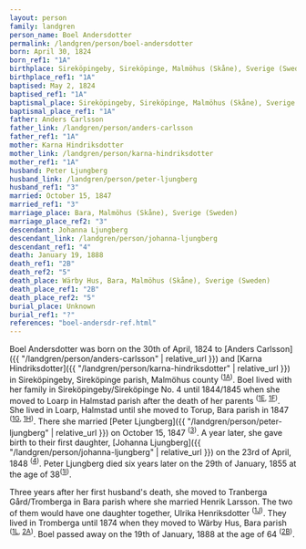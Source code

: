 ```yaml
---
layout: person
family: landgren
person_name: Boel Andersdotter
permalink: /landgren/person/boel-andersdotter
born: April 30, 1824
born_ref1: "1A"
birthplace: Sireköpingeby, Sireköpinge, Malmöhus (Skåne), Sverige (Sweden)
birthplace_ref1: "1A"
baptised: May 2, 1824
baptised_ref1: "1A"
baptismal_place: Sireköpingeby, Sireköpinge, Malmöhus (Skåne), Sverige (Sweden)
baptismal_place_ref1: "1A"
father: Anders Carlsson
father_link: /landgren/person/anders-carlsson
father_ref1: "1A"
mother: Karna Hindriksdotter
mother_link: /landgren/person/karna-hindriksdotter
mother_ref1: "1A"
husband: Peter Ljungberg
husband_link: /landgren/person/peter-ljungberg
husband_ref1: "3"
married: October 15, 1847
married_ref1: "3"
marriage_place: Bara, Malmöhus (Skåne), Sverige (Sweden)
marriage_place_ref2: "3"
descendant: Johanna Ljungberg
descendant_link: /landgren/person/johanna-ljungberg
descendant_ref1: "4"
death: January 19, 1888
death_ref1: "2B"
death_ref2: "5"
death_place: Wärby Hus, Bara, Malmöhus (Skåne), Sverige (Sweden)
death_place_ref1: "2B"
death_place_ref2: "5"
burial_place: Unknown
burial_ref1: "?"
references: "boel-andersdr-ref.html"
---
```

Boel Andersdotter was born on the 30th of April, 1824 to [Anders Carlsson]({{ "/landgren/person/anders-carlsson" | relative_url }}) and [Karna Hindriksdotter]({{ "/landgren/person/karna-hindriksdotter" | relative_url }}) in  Sireköpingeby, Sireköpinge parish, Malmöhus county <sup>([1A](#1A))</sup>. Boel lived with her family in Sireköpingeby/Sireköpinge No. 4 until 1844/1845 when she moved to Loarp in Halmstad parish after the death of her parents <sup>([1E](#1E), [1F](#1F))</sup>. She lived in Loarp, Halmstad until she moved to Torup, Bara parish in 1847 <sup>([1G](#1G), [1H](#1H))</sup>. There she married [Peter Ljungberg]({{ "/landgren/person/peter-ljungberg" | relative_url }}) on October 15, 1847 <sup>([3](#3))</sup>. A year later, she gave birth to their first daughter, [Johanna Ljungberg]({{ "/landgren/person/johanna-ljungberg" | relative_url }}) on the 23rd of April, 1848 <sup>([4](#4))</sup>. Peter Ljungberg died six years later on the 29th of January, 1855 at the age of 38<sup>([1I](#1I))</sup>.

Three years after her first husband's death, she moved to Tranberga Gård/Tromberga in Bara parish where she married Henrik Larsson. The two of them would have one daughter together, Ulrika Henriksdotter <sup>([1J](#1J))</sup>. They lived in Tromberga until 1874 when they moved to Wärby Hus, Bara parish <sup>([1L](#1L), [2A](#2A))</sup>. Boel passed away on the 19th of January, 1888 at the age of 64 <sup>([2B](#2B))</sup>.
